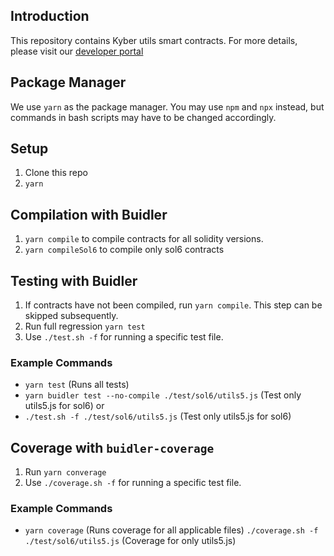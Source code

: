## Introduction
This repository contains Kyber utils smart contracts.
For more details, please visit our [developer portal](https://developer.kyber.network/)

## Package Manager
We use `yarn` as the package manager. You may use `npm` and `npx` instead, but commands in bash scripts may have to be changed accordingly.

## Setup
1. Clone this repo
2. `yarn`

## Compilation with Buidler
1. `yarn compile` to compile contracts for all solidity versions.
2. `yarn compileSol6` to compile only sol6 contracts

## Testing with Buidler
1. If contracts have not been compiled, run `yarn compile`. This step can be skipped subsequently.
2. Run full regression `yarn test`
3. Use `./test.sh -f` for running a specific test file.

### Example Commands
- `yarn test` (Runs all tests)
- `yarn buidler test --no-compile ./test/sol6/utils5.js` (Test only utils5.js for sol6)
or
- `./test.sh -f ./test/sol6/utils5.js` (Test only utils5.js for sol6)

## Coverage with `buidler-coverage`
1. Run `yarn converage`
2. Use `./coverage.sh -f` for running a specific test file.

### Example Commands
- `yarn coverage` (Runs coverage for all applicable files)
`./coverage.sh -f ./test/sol6/utils5.js` (Coverage for only utils5.js)
